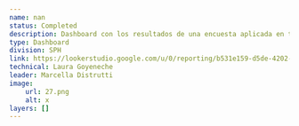 ```yaml
---
name: nan
status: Completed
description: Dashboard con los resultados de una encuesta aplicada en todas las unidades de salud del país, desde los puestos de salud hasta el hospital nacional terciario de referencia. En ese momento (2018-2019), tres encuestadores visitaron cada unidad de salud y aplicaron la encuesta estandarizada utilizando una tableta. Uno de los encuestadores era arquitecto y se encargó de evaluar las condiciones físicas de los edificios, generando un reporte específico sobre el estado de la infraestructura de salud en el país. Otro encuestador fue capacitado para revisar una muestra de historias clínicas en las unidades de salud y analizar la calidad de la atención brindada (siguiendo la metodología de la SM2015), información utilizada para reportar los indicadores de resultado del proyecto y para preparar la evaluación de impacto del proyecto (la misma encuesta fue aplicada en una muestra de unidades de salud al final de la ejecución de la operación GY-L1058, en 2022). El tercer encuestador verificaba diversos datos, incluyendo las coordenadas geográficas de la unidad de salud, el área de cobertura, las horas de operación, etc. Toda la información está sintetizada en el dashboard.
type: Dashboard
division: SPH
link: https://lookerstudio.google.com/u/0/reporting/b531e159-d5de-4202-8d10-2a8f9f16a23a
technical: Laura Goyeneche
leader: Marcella Distrutti
image: 
    url: 27.png
    alt: x
layers: []
---
```

    